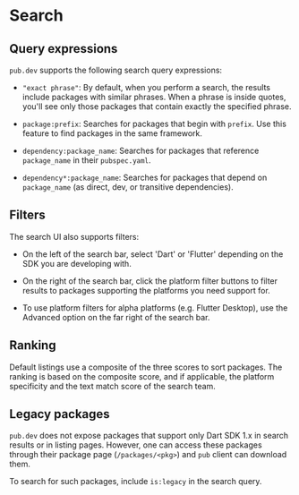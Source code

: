 # Search

## Query expressions

`pub.dev` supports the following search query expressions:

  - `"exact phrase"`: By default, when you perform a search, the results include
    packages with similar phrases. When a phrase is inside quotes, you'll see
    only those packages that contain exactly the specified phrase.

  - `package:prefix`: Searches for packages that begin with `prefix`. Use this
    feature to find packages in the same framework.

  - `dependency:package_name`: Searches for packages that reference
    `package_name` in their `pubspec.yaml`.

  - `dependency*:package_name`: Searches for packages that depend on
    `package_name` (as direct, dev, or transitive dependencies).

## Filters

The search UI also supports filters:

  - On the left of the search bar, select 'Dart' or 'Flutter' depending on the
    SDK you are developing with.

  - On the right of the search bar, click the platform filter buttons to filter
    results to packages supporting the platforms you need support for.

  - To use platform filters for alpha platforms (e.g. Flutter Desktop), use
    the Advanced option on the far right of the search bar.

## Ranking

Default listings use a composite of the three scores to sort packages. The
ranking is based on the composite score, and if applicable, the platform
specificity and the text match score of the search team.

## Legacy packages

`pub.dev` does not expose packages that support only Dart SDK 1.x in search results
or in listing pages. However, one can access these packages through their package
page (`/packages/<pkg>`) and `pub` client can download them.

To search for such packages, include `is:legacy` in the search query.
